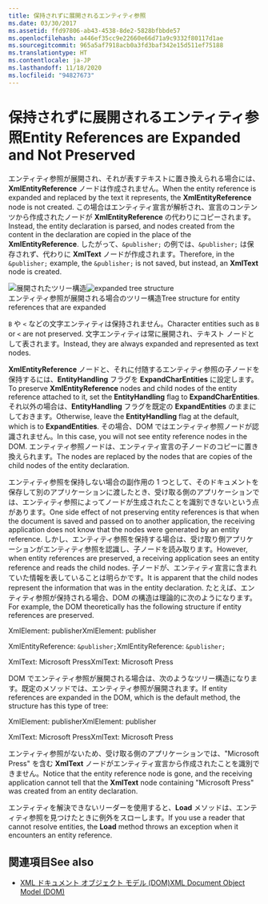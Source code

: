 ```yaml
---
title: 保持されずに展開されるエンティティ参照
ms.date: 03/30/2017
ms.assetid: ffd97806-ab43-4538-8de2-5828bfbbde57
ms.openlocfilehash: a446ef35cc9e22660e66d71a9c9332f80117d1ae
ms.sourcegitcommit: 965a5af7918acb0a3fd3baf342e15d511ef75188
ms.translationtype: HT
ms.contentlocale: ja-JP
ms.lasthandoff: 11/18/2020
ms.locfileid: "94827673"
---
```

# <a name="entity-references-are-expanded-and-not-preserved"></a><span data-ttu-id="d316b-102">保持されずに展開されるエンティティ参照</span><span class="sxs-lookup"><span data-stu-id="d316b-102">Entity References are Expanded and Not Preserved</span></span>
<span data-ttu-id="d316b-103">エンティティ参照が展開され、それが表すテキストに置き換えられる場合には、**XmlEntityReference** ノードは作成されません。</span><span class="sxs-lookup"><span data-stu-id="d316b-103">When the entity reference is expanded and replaced by the text it represents, the **XmlEntityReference** node is not created.</span></span> <span data-ttu-id="d316b-104">この場合はエンティティ宣言が解析され、宣言のコンテンツから作成されたノードが **XmlEntityReference** の代わりにコピーされます。</span><span class="sxs-lookup"><span data-stu-id="d316b-104">Instead, the entity declaration is parsed, and nodes created from the content in the declaration are copied in the place of the **XmlEntityReference**.</span></span> <span data-ttu-id="d316b-105">したがって、`&publisher;` の例では、`&publisher;` は保存されず、代わりに **XmlText** ノードが作成されます。</span><span class="sxs-lookup"><span data-stu-id="d316b-105">Therefore, in the `&publisher;` example, the `&publisher;` is not saved, but instead, an **XmlText** node is created.</span></span>  
  
 <span data-ttu-id="d316b-106">![展開されたツリー構造](media/xmlentityref-expanded-nodes.gif "xmlentityref_expanded_nodes")</span><span class="sxs-lookup"><span data-stu-id="d316b-106">![expanded tree structure](media/xmlentityref-expanded-nodes.gif "xmlentityref_expanded_nodes")</span></span>  
<span data-ttu-id="d316b-107">エンティティ参照が展開される場合のツリー構造</span><span class="sxs-lookup"><span data-stu-id="d316b-107">Tree structure for entity references that are expanded</span></span>  
  
 <span data-ttu-id="d316b-108">`B` や `<` などの文字エンティティは保持されません。</span><span class="sxs-lookup"><span data-stu-id="d316b-108">Character entities such as `B` or `<` are not preserved.</span></span> <span data-ttu-id="d316b-109">文字エンティティは常に展開され、テキスト ノードとして表されます。</span><span class="sxs-lookup"><span data-stu-id="d316b-109">Instead, they are always expanded and represented as text nodes.</span></span>  
  
 <span data-ttu-id="d316b-110">**XmlEntityReference** ノードと、それに付随するエンティティ参照の子ノードを保持するには、**EntityHandling** フラグを **ExpandCharEntities** に設定します。</span><span class="sxs-lookup"><span data-stu-id="d316b-110">To preserve **XmlEntityReference** nodes and child nodes of the entity reference attached to it, set the **EntityHandling** flag to **ExpandCharEntities**.</span></span> <span data-ttu-id="d316b-111">それ以外の場合は、**EntityHandling** フラグを既定の **ExpandEntities** のままにしておきます。</span><span class="sxs-lookup"><span data-stu-id="d316b-111">Otherwise, leave the **EntityHandling** flag at the default, which is to **ExpandEntities**.</span></span> <span data-ttu-id="d316b-112">その場合、DOM ではエンティティ参照ノードが認識されません。</span><span class="sxs-lookup"><span data-stu-id="d316b-112">In this case, you will not see entity reference nodes in the DOM.</span></span> <span data-ttu-id="d316b-113">エンティティ参照ノードは、エンティティ宣言の子ノードのコピーに置き換えられます。</span><span class="sxs-lookup"><span data-stu-id="d316b-113">The nodes are replaced by the nodes that are copies of the child nodes of the entity declaration.</span></span>  
  
 <span data-ttu-id="d316b-114">エンティティ参照を保持しない場合の副作用の 1 つとして、そのドキュメントを保存して別のアプリケーションに渡したとき、受け取る側のアプリケーションでは、エンティティ参照によってノードが生成されたことを識別できないという点があります。</span><span class="sxs-lookup"><span data-stu-id="d316b-114">One side effect of not preserving entity references is that when the document is saved and passed on to another application, the receiving application does not know that the nodes were generated by an entity reference.</span></span> <span data-ttu-id="d316b-115">しかし、エンティティ参照を保持する場合は、受け取り側アプリケーションがエンティティ参照を認識し、子ノードを読み取ります。</span><span class="sxs-lookup"><span data-stu-id="d316b-115">However, when entity references are preserved, a receiving application sees an entity reference and reads the child nodes.</span></span> <span data-ttu-id="d316b-116">子ノードが、エンティティ宣言に含まれていた情報を表していることは明らかです。</span><span class="sxs-lookup"><span data-stu-id="d316b-116">It is apparent that the child nodes represent the information that was in the entity declaration.</span></span> <span data-ttu-id="d316b-117">たとえば、エンティティ参照が保持される場合、DOM の構造は理論的に次のようになります。</span><span class="sxs-lookup"><span data-stu-id="d316b-117">For example, the DOM theoretically has the following structure if entity references are preserved.</span></span>  
  
 <span data-ttu-id="d316b-118">XmlElement: publisher</span><span class="sxs-lookup"><span data-stu-id="d316b-118">XmlElement: publisher</span></span>  
  
 <span data-ttu-id="d316b-119">XmlEntityReference: `&publisher;`</span><span class="sxs-lookup"><span data-stu-id="d316b-119">XmlEntityReference: `&publisher;`</span></span>  
  
 <span data-ttu-id="d316b-120">XmlText: Microsoft Press</span><span class="sxs-lookup"><span data-stu-id="d316b-120">XmlText: Microsoft Press</span></span>  
  
 <span data-ttu-id="d316b-121">DOM でエンティティ参照が展開される場合は、次のようなツリー構造になります。既定のメソッドでは、エンティティ参照が展開されます。</span><span class="sxs-lookup"><span data-stu-id="d316b-121">If entity references are expanded in the DOM, which is the default method, the structure has this type of tree:</span></span>  
  
 <span data-ttu-id="d316b-122">XmlElement: publisher</span><span class="sxs-lookup"><span data-stu-id="d316b-122">XmlElement: publisher</span></span>  
  
 <span data-ttu-id="d316b-123">XmlText: Microsoft Press</span><span class="sxs-lookup"><span data-stu-id="d316b-123">XmlText: Microsoft Press</span></span>  
  
 <span data-ttu-id="d316b-124">エンティティ参照がないため、受け取る側のアプリケーションでは、"Microsoft Press" を含む **XmlText** ノードがエンティティ宣言から作成されたことを識別できません。</span><span class="sxs-lookup"><span data-stu-id="d316b-124">Notice that the entity reference node is gone, and the receiving application cannot tell that the **XmlText** node containing "Microsoft Press" was created from an entity declaration.</span></span>  
  
 <span data-ttu-id="d316b-125">エンティティを解決できないリーダーを使用すると、**Load** メソッドは、エンティティ参照を見つけたときに例外をスローします。</span><span class="sxs-lookup"><span data-stu-id="d316b-125">If you use a reader that cannot resolve entities, the **Load** method throws an exception when it encounters an entity reference.</span></span>  
  
## <a name="see-also"></a><span data-ttu-id="d316b-126">関連項目</span><span class="sxs-lookup"><span data-stu-id="d316b-126">See also</span></span>

- [<span data-ttu-id="d316b-127">XML ドキュメント オブジェクト モデル (DOM)</span><span class="sxs-lookup"><span data-stu-id="d316b-127">XML Document Object Model (DOM)</span></span>](xml-document-object-model-dom.md)
